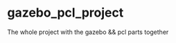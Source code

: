 gazebo_pcl_project
==================

The whole project with the gazebo &amp;&amp; pcl parts together
